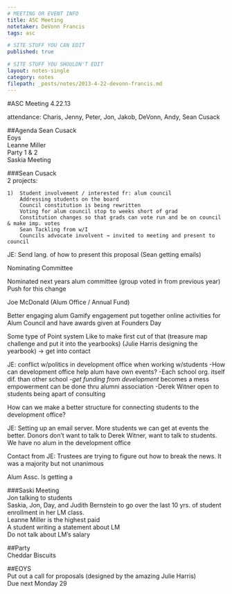 ```yaml
---
# MEETING OR EVENT INFO
title: ASC Meeting
notetaker: DeVonn Francis
tags: asc

# SITE STUFF YOU CAN EDIT
published: true

# SITE STUFF YOU SHOULDN'T EDIT
layout: notes-single
category: notes
filepath: _posts/notes/2013-4-22-devonn-francis.md
---
```


#ASC Meeting 4.22.13

attendance: Charis, Jenny, Peter, Jon, Jakob, DeVonn, Andy, Sean Cusack

##Agenda
Sean Cusack  
Eoys  
Leanne Miller  
Party 1 & 2  
Saskia Meeting  

###Sean Cusack  
2 projects:

	1)  Student involvement / interested fr: alum council    
		Addressing students on the board  
		Council constitution is being rewritten  
		Voting for alum council stop to weeks short of grad  
		Constitution changes so that grads can vote run and be on council & make imp. votes    
	 	Sean Tackling from w/I 
		Councils advocate involvent → invited to meeting and present to council

JE: Send lang. of how to present this proposal
(Sean getting emails)

Nominating Committee

Nominated next years alum committee (group voted in from previous year)
Push for this change

Joe McDonald (Alum Office / Annual Fund) 

Better engaging alum 
Gamify engagement put together online activities for Alum Council and have awards given at Founders Day

Some type of Point system
Like to make first cut of that (treasure map challenge and put it into the yearbooks)
(Julie Harris designing the yearbook) → get into contact

JE: conflict w/politics in development office when working w/students
     	-How can development office help alum have own events?
	-Each school org. itself dif. than other school
	-*get funding from development* becomes a mess empowerment can be done thru alumni association
	-Derek Witner open to students being apart of consulting
	
How can we make a better structure for connecting students to the development office?

JE:	Setting up an email server. More students we can get at events the better. 
    Donors don’t want to talk to Derek Witner, want to talk to students. 
    We have no alum in the development office

Contact from JE: Trustees are trying to figure out how to break the news. It was a majority but not unanimous  

Alum Assc. Is getting a   


###Saski Meeting  
Jon talking to students  
Saskia, Jon, Day, and Judith Bernstein to go over the last 10 yrs. of student enrollment in her LM class.  
Leanne Miller is the highest paid  
A student writing a statement about LM  
Do not talk about LM’s salary  

##Party  
Cheddar Biscuits  

##EOYS  
Put out a call for proposals (designed by the amazing Julie Harris)  
Due next Monday 29